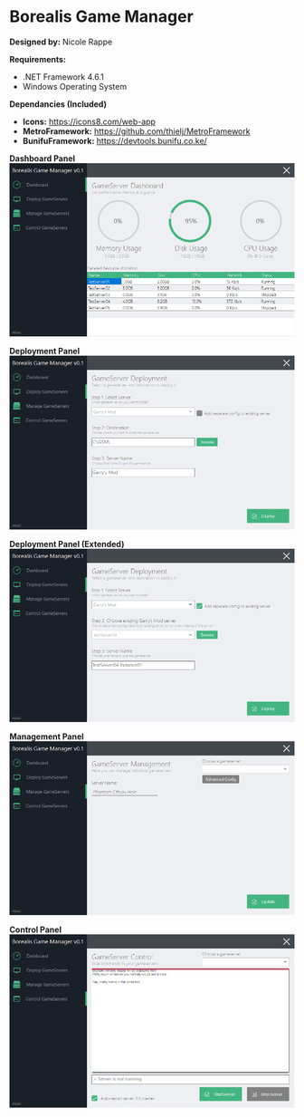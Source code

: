# Borealis Game Manager #
**Designed by:** Nicole Rappe

**Requirements:**
* .NET Framework 4.6.1
* Windows Operating System

**Dependancies (Included)**
* **Icons:** https://icons8.com/web-app
* **MetroFramework:** https://github.com/thielj/MetroFramework
* **BunifuFramework:** https://devtools.bunifu.co.ke/

**Dashboard Panel**
![ScreenShot](Screenshots/Screenshot01.png)

**Deployment Panel**
![ScreenShot](Screenshots/Screenshot02.png)

**Deployment Panel (Extended)**
![ScreenShot](Screenshots/Screenshot03.png)

**Management Panel**
![ScreenShot](Screenshots/Screenshot04.png)

**Control Panel**
![ScreenShot](Screenshots/Screenshot05.png)
